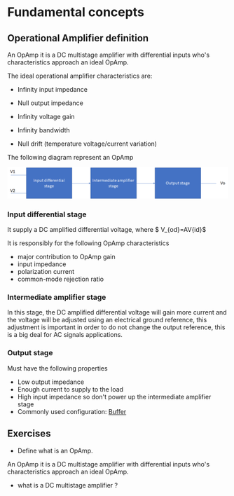 # Fundamental concepts

## Operational Amplifier definition

An OpAmp it is a DC multistage amplifier with differential inputs who's characteristics approach an ideal OpAmp. 

The ideal operational amplifier characteristics are:

* Infinity input impedance

* Null output impedance

* Infinity voltage gain

* Infinity bandwidth

* Null drift (temperature voltage/current variation)

The following diagram represent an OpAmp

![OpAmp block diagram](assets/images/OpAmp-Diagrama.jpg)

### Input differential stage

It supply a DC amplified differential voltage, where $ V_{od}=AV{id}$

It is responsibly for the following OpAmp characteristics

* major contribution to OpAmp gain
* input impedance
* polarization current
* common-mode rejection ratio

### Intermediate amplifier stage

In this stage, the DC amplified differential voltage will gain more current and the voltage will be adjusted using an electrical ground reference, this adjustment is important in order to do not change the output reference, this is a big deal for AC signals applications.

### Output stage

Must have the following properties

* Low output impedance
* Enough current to supply to the load
* High input impedance so don't power up the intermediate amplifier stage
* Commonly used configuration: [Buffer](https://en.wikipedia.org/wiki/Buffer_amplifier)

## Exercises

* Define what is an OpAmp.

An OpAmp it is a DC multistage amplifier with differential inputs who's characteristics approach an ideal OpAmp. 

* what is a DC multistage amplifier ?

